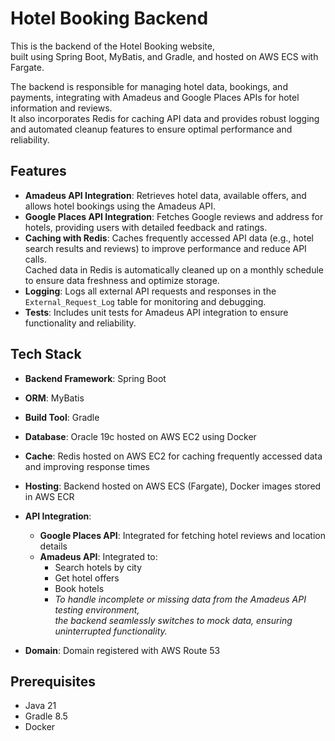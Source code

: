 # Hotel Booking Backend

This is the backend of the Hotel Booking website,  
built using Spring Boot, MyBatis, and Gradle, and hosted on AWS ECS with Fargate.

The backend is responsible for managing hotel data, bookings, and payments, integrating with Amadeus and Google Places APIs for hotel information and reviews.  
It also incorporates Redis for caching API data and provides robust logging and automated cleanup features to ensure optimal performance and reliability.

## Features

- **Amadeus API Integration**: Retrieves hotel data, available offers, and allows hotel bookings using the Amadeus API.
- **Google Places API Integration**: Fetches Google reviews and address for hotels, providing users with detailed feedback and ratings.
- **Caching with Redis**: Caches frequently accessed API data (e.g., hotel search results and reviews) to improve performance and reduce API calls.  
  Cached data in Redis is automatically cleaned up on a monthly schedule to ensure data freshness and optimize storage.
- **Logging**: Logs all external API requests and responses in the `External_Request_Log` table for monitoring and debugging.
- **Tests**: Includes unit tests for Amadeus API integration to ensure functionality and reliability.

## Tech Stack

- **Backend Framework**: Spring Boot
- **ORM**: MyBatis
- **Build Tool**: Gradle
- **Database**: Oracle 19c hosted on AWS EC2 using Docker
- **Cache**: Redis hosted on AWS EC2 for caching frequently accessed data and improving response times
- **Hosting**: Backend hosted on AWS ECS (Fargate), Docker images stored in AWS ECR
- **API Integration**:
  - **Google Places API**: Integrated for fetching hotel reviews and location details
  - **Amadeus API**: Integrated to:
    - Search hotels by city
    - Get hotel offers
    - Book hotels
    - *To handle incomplete or missing data from the Amadeus API testing environment,  
      the backend seamlessly switches to mock data, ensuring uninterrupted functionality.*

- **Domain**: Domain registered with AWS Route 53

## Prerequisites

- Java 21
- Gradle 8.5
- Docker


